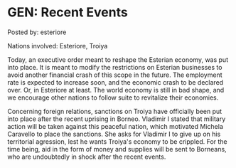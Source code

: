 # GEN: Recent Events

Posted by: esteriore

Nations involved: Esteriore, Troiya

Today, an executive order meant to reshape the Esterian economy, was put into place. It is meant to modify the restrictions on Esterian businesses to avoid another financial crash of this scope in the future. The employment rate is expected to increase soon, and the economic crash to be declared over. Or, in Esteriore at least. The world economy is still in bad shape, and we encourage other nations to follow suite to revitalize their economies.

Concerning foreign relations, sanctions on Troiya have officially been put into place after the recent uprising in Borneo. Vladimir I stated that military action will be taken against this peaceful nation, which motivated Michela Caravello to place the sanctions. She asks for Vladimir I to give up on his territorial agression, lest he wants Troiya's economy to be crippled. For the time being, aid in the form of money and supplies will be sent to Borneans, who are undoubtedly in shock after the recent events.